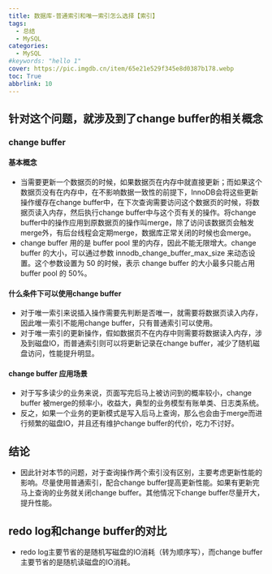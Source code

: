 ```yaml
---
title: 数据库-普通索引和唯一索引怎么选择【索引】
tags:
  - 总结
  - MySQL
categories:
  - MySQL
#keywords: "hello 1"
cover: https://pic.imgdb.cn/item/65e21e529f345e8d0387b178.webp
toc: True
abbrlink: 10
---
```


## 针对这个问题，就涉及到了change buffer的相关概念
### change buffer
#### 基本概念
- 当需要更新一个数据页的时候，如果数据页在内存中就直接更新；而如果这个数据页没有在内存中，在不影响数据一致性的前提下，InnoDB会将这些更新操作缓存在change buffer中，在下次查询需要访问这个数据页的时候，将数据页读入内存，然后执行change buffer中与这个页有关的操作。将change buffer中的操作应用到原数据页的操作叫merge，除了访问该数据页会触发merge外，有后台线程会定期merge，数据库正常关闭的时候也会merge。
- change buffer 用的是 buffer pool 里的内存，因此不能无限增大。change buffer 的大小，可以通过参数 innodb_change_buffer_max_size 来动态设置。这个参数设置为 50 的时候，表示 change buffer 的大小最多只能占用 buffer pool 的 50%。
#### 什么条件下可以使用change buffer
- 对于唯一索引来说插入操作需要先判断是否唯一，就需要将数据页读入内存，因此唯一索引不能用change buffer，只有普通索引可以使用。
- 对于唯一索引的更新操作，假如数据页不在内存中则需要将数据读入内存，涉及到磁盘IO，而普通索引则可以将更新记录在change buffer，减少了随机磁盘访问，性能提升明显。
#### change buffer 应用场景
- 对于写多读少的业务来说，页面写完后马上被访问到的概率较小，change buffer 被merge的频率小，收益大，典型的业务模型有账单类、日志类系统。
- 反之，如果一个业务的更新模式是写入后马上查询，那么也会由于merge而进行频繁的磁盘IO，并且还有维护change buffer的代价，吃力不讨好。
## 结论
- 因此针对本节的问题，对于查询操作两个索引没有区别，主要考虑更新性能的影响。尽量使用普通索引，配合change buffer提高更新性能。如果有更新完马上查询的业务就关闭change buffer。其他情况下change buffer尽量开大，提升性能。
## redo log和change buffer的对比
- redo log主要节省的是随机写磁盘的IO消耗（转为顺序写），而change buffer主要节省的是随机读磁盘的IO消耗。


